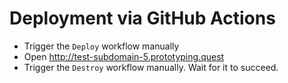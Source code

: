 # Deployment via GitHub Actions

- Trigger the `Deploy` workflow manually
- Open http://test-subdomain-5.prototyping.quest
- Trigger the `Destroy` workflow manually. Wait for it to succeed.
